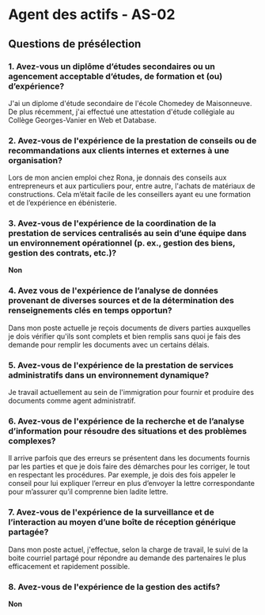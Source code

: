 # Agent des actifs - AS-02
## Questions de présélection 
### 1. Avez-vous un diplôme d’études secondaires ou un agencement acceptable d’études, de formation et (ou) d’expérience?
J'ai un diplome d'étude secondaire de l'école Chomedey de Maisonneuve. 
De plus récemment, j'ai effectué une attestation d'étude collégiale au Collège Georges-Vanier en Web et Database.
### 2. Avez-vous de l'expérience de la prestation de conseils ou de recommandations aux clients internes et externes à une organisation?
Lors de mon ancien emploi chez Rona, je donnais des conseils aux entrepreneurs et aux particuliers pour, entre autre, l'achats de matériaux de constructions.
Cela m’était facile de les conseillers ayant eu une formation et de l’expérience en ébénisterie.
### 3. Avez-vous de l'expérience de la coordination de la prestation de services centralisés au sein d’une équipe dans un environnement opérationnel (p. ex., gestion des biens, gestion des contrats, etc.)?
**Non**
### 4. Avez vous de l'expérience de l’analyse de données provenant de diverses sources et de la détermination des renseignements clés en temps opportun?
Dans mon poste actuelle je reçois documents de divers parties auxquelles je dois vérifier qu'ils sont complets et bien remplis sans quoi je fais des demande pour remplir les documents avec un certains délais.
### 5. Avez-vous de l'expérience de la prestation de services administratifs dans un environnement dynamique?
Je travail actuellement au sein de l'immigration pour fournir et produire des documents comme agent administratif.
### 6. Avez-vous de l'expérience de la recherche et de l’analyse d’information pour résoudre des situations et des problèmes complexes?
Il arrive parfois que des erreurs se présentent dans les documents fournis par les parties et que je dois faire des démarches pour les corriger, le tout en respectant les procédures. Par exemple, je dois des fois appeler le conseil pour lui expliquer l’erreur en plus d’envoyer la lettre correspondante pour m’assurer qu’il comprenne bien ladite lettre.
### 7. Avez-vous de l'expérience de la surveillance et de l’interaction au moyen d’une boîte de réception générique partagée?
Dans mon poste actuel, j'effectue, selon la charge de travail, le suivi de la boite courriel partagé pour répondre au demande des partenaires le plus efficacement et rapidement possible.
### 8. Avez-vous de l'expérience de la gestion des actifs?
**Non**